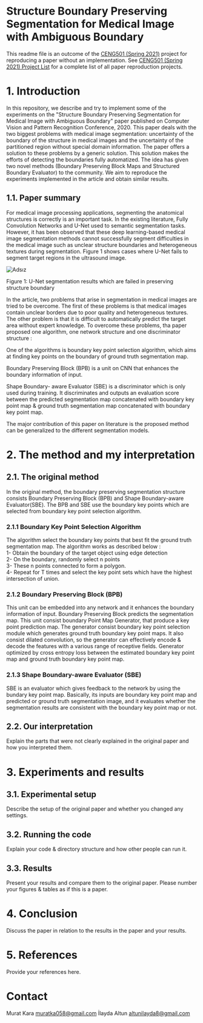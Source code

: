 # Structure Boundary Preserving Segmentation for Medical Image with Ambiguous Boundary

This readme file is an outcome of the [CENG501 (Spring 2021)](http://kovan.ceng.metu.edu.tr/~sinan/DL/) project for reproducing a paper without an implementation. See [CENG501 (Spring 2021) Project List](https://github.com/sinankalkan/CENG501-Spring2021) for a complete list of all paper reproduction projects.

# 1. Introduction

In this repository, we describe and try to implement some of the experiments on the "Structure Boundary Preserving Segmentation for Medical Image with Ambiguous Boundary" paper published on Computer Vision and Pattern Recognition Conference, 2020. This paper deals with the two biggest problems with medical image segmentation: uncertainty of the boundary of the structure in medical images and the uncertainty of the partitioned region without special domain information. The paper offers a solution to these problems by a generic solution. This solution makes the efforts of detecting the boundaries fully automatized. The idea has given two novel methods (Boundary Preserving Block Maps and Structured Boundary Evaluator) to the community. We aim to reproduce the experiments implemented in the article and obtain similar results. 

## 1.1. Paper summary

For medical image processing applications, segmenting the anatomical structures is correctly is an important task. In the existing literature, Fully Convolution Networks and U-Net used to semantic segmentation tasks. However, it has been observed that these deep learning-based medical image segmentation methods cannot successfully segment difficulties in the medical image such as unclear structure boundaries and heterogeneous textures during segmentation. Figure 1 shows cases where U-Net fails to segment target regions in the ultrasound image.
<p align="center">
  
![Adsız](https://user-images.githubusercontent.com/82761420/127210354-32dec827-0fed-4fe2-96f3-b3befded14bc.png)
</p>
<p align="center">
  
Figure 1: U-Net segmentation results which are failed in preserving structure boundary
  </p>
In the article, two problems that arise in segmentation in medical images are tried to be overcome. The first of these problems is that medical images contain unclear borders due to poor quality and heterogeneous textures. The other problem is that it is difficult to automatically predict the target area without expert knowledge. To overcome these problems, tha paper proposed one algorithm, one network structure and one discriminator structure : 

One of the algorithms is boundary key point selection algorithm, which aims at finding key points on the boundary of ground truth segmentation map. 

Boundary Preserving Block (BPB) is a unit on CNN that enhances the boundary information of input. 

Shape Boundary- aware Evaluator (SBE) is a discriminator which is only used during training. It discriminates and outputs an evaluation score between the predicted segmentation map concatenated with boundary key point map & ground truth segmentation map concatenated with boundary key point map. 

The major contribution of this paper on literature is the proposed method can be generalized to the different segmentation models. 

# 2. The method and my interpretation

## 2.1. The original method
In the original method, the boundary preserving segmentation structure consists Boundary Preserving Block (BPB) and Shape Boundary-aware Evaluator(SBE). The BPB and SBE use the boundary key points which are selected from boundary key point selection algorithm.
### 2.1.1 Boundary Key Point Selection Algorithm
The algorithm select the boundary key points that best fit the ground truth segmentation map. The algorithm works as described below :   
1- Obtain the boundary of the target object using edge detection  
2- On the boundary, randomly select n points  
3- These n points connected to form a polygon.  
4- Repeat for T times and select the key point sets which have the highest intersection of union.  
### 2.1.2 Boundary Preserving Block (BPB)
This unit can be embedded into any network and it enhances the boundary information of input. Boundary Preserving Block predicts the segmentation map.  This unit consist boundary Point Map Generator, that produce a key point prediction map. The generator consist boundary key point selection module which generates ground truth boundary key point maps. It also consist dilated convolution, so the generator can effectively encode & decode the features with a various range of receptive fields. Generator optimized by cross entropy loss between the estimated boundary key point map and ground truth boundary key point map. 

### 2.1.3 Shape Boundary-aware Evaluator (SBE)
SBE is an evaluator which gives feedback to the network by using the bundary key point map. Basically, its inputs are boundary key point map and predicted or ground truth segmentation image, and it evaluates whether the segmentation results are consistent with the boundary key point map or not. 

## 2.2. Our interpretation 

Explain the parts that were not clearly explained in the original paper and how you interpreted them.

# 3. Experiments and results

## 3.1. Experimental setup

Describe the setup of the original paper and whether you changed any settings.

## 3.2. Running the code

Explain your code & directory structure and how other people can run it.

## 3.3. Results

Present your results and compare them to the original paper. Please number your figures & tables as if this is a paper.

# 4. Conclusion

Discuss the paper in relation to the results in the paper and your results.

# 5. References

Provide your references here.

# Contact

Murat Kara muratka058@gmail.com
İlayda Altun altunilayda8@gmail.com
